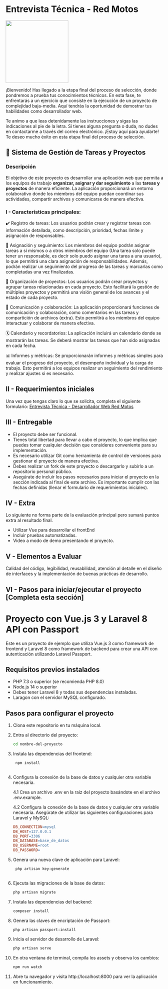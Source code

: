 # Entrevista Técnica - Red Motos

<img src="https://motos.redmotoshn.com/img/logo.png" width="200px" />

¡Bienvenido! Has llegado a la etapa final del proceso de selección, donde pondremos a prueba tus conocimientos técnicos. En esta fase, te enfrentarás a un ejercicio que consiste en la ejecución de un proyecto de complejidad baja-media. Aquí tendrás la oportunidad de demostrar tus habilidades como desarrollador web.

Te animo a que leas detenidamente las instrucciones y sigas las indicaciones al pie de la letra. Si tienes alguna pregunta o duda, no dudes en contactarme a través del correo electrónico. ¡Estoy aquí para ayudarte! Te deseo mucho éxito en esta etapa final del proceso de selección.

## 🚀 Sistema de Gestión de Tareas y Proyectos

### Descripción
El objetivo de este proyecto es desarrollar una aplicación web que permita a los equipos de trabajo **organizar, asignar y dar seguimiento** a las **tareas y proyectos** de manera eficiente. La aplicación proporcionará un entorno colaborativo donde los miembros del equipo puedan coordinar sus actividades, compartir archivos y comunicarse de manera efectiva.

### I - Características principales:

✔️ Registro de tareas: Los usuarios podrán crear y registrar tareas con información detallada, como descripción, prioridad, fechas límite y asignación de responsables.

📝 Asignación y seguimiento: Los miembros del equipo podrán asignar tareas a sí mismos o a otros miembros del equipo (Una tarea solo puede tener un responsable, es decir solo puedo asignar una tarea a una usuario), lo que permitirá una clara asignación de responsabilidades. Además, podrán realizar un seguimiento del progreso de las tareas y marcarlas como completadas una vez finalizadas.

📂 Organización de proyectos: Los usuarios podrán crear proyectos y agrupar tareas relacionadas en cada proyecto. Esto facilitará la gestión de múltiples proyectos y permitirá una visión general de los avances y el estado de cada proyecto.

💬 Comunicación y colaboración: La aplicación proporcionará funciones de comunicación y colaboración, como comentarios en las tareas y compartición de archivos (extra). Esto permitirá a los miembros del equipo interactuar y colaborar de manera efectiva.

🗓️ Calendario y recordatorios: La aplicación incluirá un calendario donde se mostrarán las tareas. Se deberá mostrar las tareas que han sido asignadas en cada fecha.

📊 Informes y métricas: Se proporcionarán informes y métricas simples para evaluar el progreso del proyecto, el desempeño individual y la carga de trabajo. Esto permitirá a los equipos realizar un seguimiento del rendimiento y realizar ajustes si es necesario.

## II - Requerimientos iniciales
Una vez que tengas claro lo que se solicita, completa el siguiente formulario: [Entrevista Técnica - Desarrollador Web Red Motos](https://forms.gle/DbYUebkQ6vUzmUfXA)

## III - Entregable
* El proyecto debe ser funcional.
* Tienes total libertad para llevar a cabo el proyecto, lo que implica que puedes tomar cualquier decisión que consideres conveniente para su implementación.
* Es necesario utilizar Git como herramienta de control de versiones para gestionar el proyecto de manera efectiva.
* Debes realizar un fork de este proyecto o descargarlo y subirlo a un repositorio personal público.
* Asegúrate de incluir los pasos necesarios para iniciar el proyecto en la sección indicada al final de este archivo.
Es importante cumplir con las fechas definidas (llenar el formulario de requerimientos iniciales).

## IV - Extra
Lo siguiente no forma parte de la evaluación principal pero sumará puntos extra al resultado final.
* Utilizar Vue para desarrollar el frontEnd
* Incluir pruebas automatizadas.
* Video a modo de demo presentando el proyecto.

## V - Elementos a Evaluar
Calidad del código, legibilidad, reusabilidad, atención al detalle en el diseño de interfaces y la implementación de buenas prácticas de desarrollo.


## VI - Pasos para iniciar/ejecutar el proyecto [Completa esta sección]

# Proyecto con Vue.js 3 y Laravel 8 API con Passport

Este es un proyecto de ejemplo que utiliza Vue.js 3 como framework de frontend y Laravel 8 como framework de backend para crear una API con autenticación utilizando Laravel Passport.

## Requisitos previos instalados
* PHP 7.3 o superior (se recomienda PHP 8.0)
* Node.js 14 o superior
* Debes tener Laravel 8 y todas sus dependencias instaladas.
* Laragon con el servidor MySQL configurado.

## Pasos para configurar el proyecto

1. Clona este repositorio en tu máquina local.

2. Entra al directorio del proyecto:

   ```bash
   cd nombre-del-proyecto
   
3. Instala las dependencias del frontend:

   ```bash
    npm install
    
4. Configura la conexión de la base de datos y cualquier otra variable necesaria.
    
    4.1 Crea un archivo .env en la raíz del proyecto basándote en el archivo          .env.example.
    
    4.2 Configura la conexión de la base de datos y cualquier otra variable necesaria. Asegúrate de utilizar las siguientes configuraciones para Laravel y MySQL:

    ```makefile
    DB_CONNECTION=mysql
    DB_HOST=127.0.0.1
    DB_PORT=3306
    DB_DATABASE=base_de_datos
    DB_USERNAME=root
    DB_PASSWORD=

5. Genera una nueva clave de aplicación para Laravel:

   ```bash
    php artisan key:generate
    
6. Ejecuta las migraciones de la base de datos:

    ```bash
    php artisan migrate
7. Instala las dependencias del backend:

    ```bash
    composer install

8. Genera las claves de encriptación de Passport:

    ```bash
    php artisan passport:install

9. Inicia el servidor de desarrollo de Laravel:

    ```bash
    php artisan serve
    
10. En otra ventana de terminal, compila los assets y observa los cambios:

    ```bash
    npm run watch
    
11. Abre tu navegador y visita http://localhost:8000 para ver la aplicación en funcionamiento.

